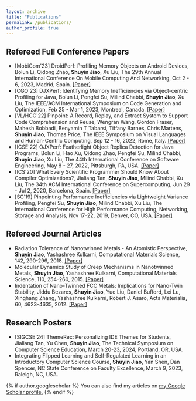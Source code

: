 ```yaml
---
layout: archive
title: "Publications"
permalink: /publications/
author_profile: true
---
```

<h2>Refereed Full Conference Papers</h2>

<ul>
  <li>[MobiCom'23] DroidPerf: Profiling Memory Objects on Android Devices, Bolun Li, Qidong Zhao, <strong>Shuyin Jiao</strong>, Xu Liu, The 29th Annual International Conference On Mobile Computing And Networking, Oct 2 - 6, 2023, Madrid, Spain. <a href="https://dl.acm.org/doi/abs/10.1145/3570361.3592503">[Paper]</a></li>
  <li>[CGO'23] DJXPerf: Identifying Memory Inefficiencies via Object-centric Profiling for Java, Bolun Li, Pengfei Su, Milind Chabbi, <strong>Shuyin Jiao</strong>, Xu Liu, The IEEE/ACM International Symposium on Code Generation and Optimization, Feb 25 - Mar 1, 2023, Montreal, Canada. <a href="https://dl.acm.org/doi/abs/10.1145/3579990.3580010">[Paper]</a></li>
  <li>[VL/HCC'22] Pinpoint: A Record, Replay, and Extract System to Support Code Comprehension and Reuse, Wengran Wang, Gordon Fraser, Mahesh Bobbadi, Benyamin T Tabarsi, Tiffany Barnes, Chris Martens, <strong>Shuyin Jiao</strong>, Thomas Price, The IEEE Symposium on Visual Languages and Human-Centric Computing, Sep 12 - 16, 2022, Rome, Italy. <a href="https://ieeexplore.ieee.org/document/9833105">[Paper]</a></li>
  <li>[ICSE'22] OJXPerf: Featherlight Object Replica Detection for Java Programs, Bolun Li, Hao Xu, Qidong Zhao, Pengfei Su, Milind Chabbi, <strong>Shuyin Jiao</strong>, Xu Liu, The 44th International Conference on Software Engineering, May 8 - 27, 2022, Pittsburgh, PA, USA. <a href="https://dl.acm.org/doi/abs/10.1145/3510003.3510083">[Paper]</a></li>
  <li>[ICS'20] What Every Scientific Programmer Should Know About Compiler Optimizations?, Jialiang Tan, <strong>Shuyin Jiao</strong>, Milind Chabbi, Xu Liu, The 34th ACM International Conference on Supercomputing, Jun 29 - Jul 2, 2020, Barcelona, Spain. <a href="https://dl.acm.org/doi/10.1145/3392717.3392754">[Paper]</a></li>
  <li>[SC'19] Pinpointing Performance Inefficiencies via Lightweight Variance Profiling, Pengfei Su, <strong>Shuyin Jiao</strong>, Milind Chabbi, Xu Liu, The International Conference for High Performance Computing, Networking, Storage and Analysis, Nov 17-22, 2019, Denver, CO, USA. <a href="https://dl.acm.org/doi/10.1145/3295500.3356167">[Paper]</a></li>
</ul>

<h2>Refereed Journal Articles</h2>

<ul>
  <li>Radiation Tolerance of Nanotwinned Metals - An Atomistic Perspective, <strong>Shuyin Jiao</strong>, Yashashree Kulkarni, Computational Materials Science, 142, 290-296, 2018. <a href="https://www.sciencedirect.com/science/article/abs/pii/S0927025617305839">[Paper]</a></li>
  <li>Molecular Dynamics Study of Creep Mechanisms in Nanotwinned Metals, <strong>Shuyin Jiao</strong>, Yashashree Kulkarni, Computational Materials Science, 110, 254-260, 2015. <a href="https://www.sciencedirect.com/science/article/abs/pii/S0927025615005145">[Paper]</a></li>
  <li>Indentation of Nano-Twinned FCC Metals: Implications for Nano-Twin Stability, Jiddu Bezares, <strong>Shuyin Jiao</strong>, Yue Liu, Daniel Bufford, Lei Lu, Xinghang Zhang, Yashashree Kulkarni, Robert J. Asaro, Acta Materialia, 60, 4623-4635, 2012. <a href="https://www.sciencedirect.com/science/article/abs/pii/S1359645412002005">[Paper]</a></li>

</ul>

<h2>Research Posters</h2>

<ul>
  <li>[SIGCSE'24] ThemeRec: Personalizing IDE Themes for Students, Jialiang Tan, Yu Chen, <strong>Shuyin Jiao</strong>, The Technical Symposium on Computer Science Education, March 20-23, 2024, Portland, OR, USA.</li>
  <li>Integrating Flipped Learning and Self-Regulated Learning in an Introductory Computer Science Course, <strong>Shuyin Jiao</strong>, Yan Shen, Dan Spencer, NC State Conference on Faculty Excellence, March 9, 2023, Raleigh, NC, USA.</li>
  

</ul>

{% if author.googlescholar %}
  You can also find my articles on <u><a href="{{author.googlescholar}}">my Google Scholar profile</a>.</u>
{% endif %}


